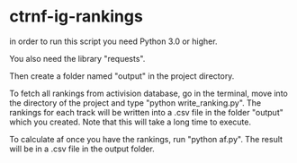# ctrnf-ig-rankings

in order to run this script you need Python 3.0 or higher.

You also need the library "requests".

Then create a folder named "output" in the project directory.

To fetch all rankings from activision database, go in the terminal, move into the directory of the project
and type "python write_ranking.py". The rankings for each track will be written into a .csv file in the folder
"output" which you created. Note that this will take a long time to execute.

To calculate af once you have the rankings, run "python af.py". The result will be in a .csv file in the output folder.